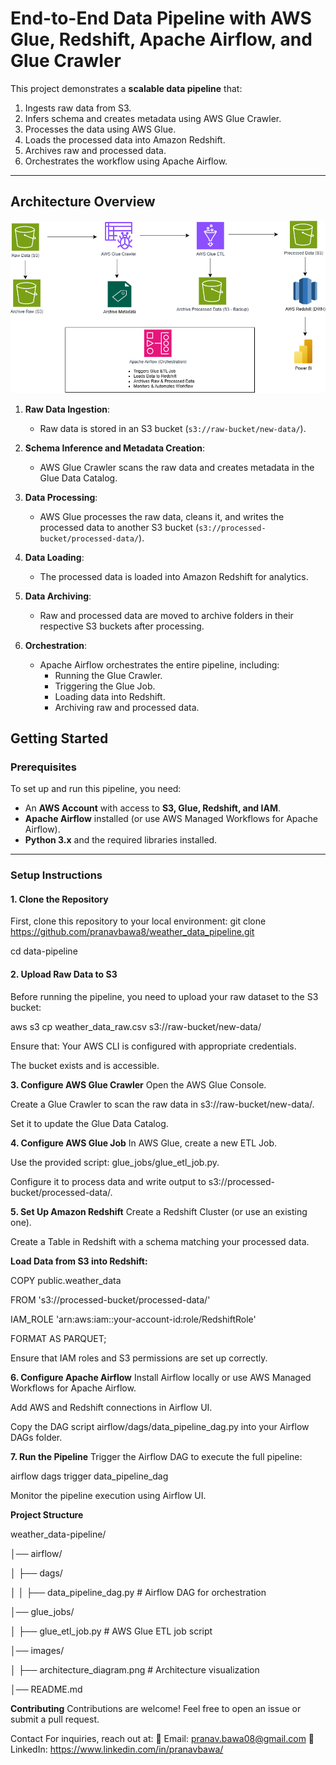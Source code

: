 # End-to-End Data Pipeline with AWS Glue, Redshift, Apache Airflow, and Glue Crawler

This project demonstrates a **scalable data pipeline** that:
1. Ingests raw data from S3.
2. Infers schema and creates metadata using AWS Glue Crawler.
3. Processes the data using AWS Glue.
4. Loads the processed data into Amazon Redshift.
5. Archives raw and processed data.
6. Orchestrates the workflow using Apache Airflow.

---

## **Architecture Overview**

![Architecture Diagram](https://github.com/pranavbawa8/weather_data_pipeline/blob/main/weather_data_pipeline/Images/architecure_diagram.png)

1. **Raw Data Ingestion**:
   - Raw data is stored in an S3 bucket (`s3://raw-bucket/new-data/`).

2. **Schema Inference and Metadata Creation**:
   - AWS Glue Crawler scans the raw data and creates metadata in the Glue Data Catalog.

3. **Data Processing**:
   - AWS Glue processes the raw data, cleans it, and writes the processed data to another S3 bucket (`s3://processed-bucket/processed-data/`).

4. **Data Loading**:
   - The processed data is loaded into Amazon Redshift for analytics.

5. **Data Archiving**:
   - Raw and processed data are moved to archive folders in their respective S3 buckets after processing.

6. **Orchestration**:
   - Apache Airflow orchestrates the entire pipeline, including:
     - Running the Glue Crawler.
     - Triggering the Glue Job.
     - Loading data into Redshift.
     - Archiving raw and processed data.


## **Getting Started**

### **Prerequisites**
To set up and run this pipeline, you need:
- An **AWS Account** with access to **S3, Glue, Redshift, and IAM**.
- **Apache Airflow** installed (or use AWS Managed Workflows for Apache Airflow).
- **Python 3.x** and the required libraries installed.

---

### **Setup Instructions**

#### **1. Clone the Repository**
First, clone this repository to your local environment:
git clone https://github.com/pranavbawa8/weather_data_pipeline.git

cd data-pipeline

#### **2. Upload Raw Data to S3**
Before running the pipeline, you need to upload your raw dataset to the S3 bucket:

aws s3 cp weather_data_raw.csv s3://raw-bucket/new-data/

Ensure that:
Your AWS CLI is configured with appropriate credentials.

The bucket exists and is accessible.

**3. Configure AWS Glue Crawler**
Open the AWS Glue Console.

Create a Glue Crawler to scan the raw data in s3://raw-bucket/new-data/.

Set it to update the Glue Data Catalog.

**4. Configure AWS Glue Job**
In AWS Glue, create a new ETL Job.

Use the provided script: glue_jobs/glue_etl_job.py.

Configure it to process data and write output to s3://processed-bucket/processed-data/.


**5. Set Up Amazon Redshift**
Create a Redshift Cluster (or use an existing one).

Create a Table in Redshift with a schema matching your processed data.

**Load Data from S3 into Redshift:**

COPY public.weather_data

FROM 's3://processed-bucket/processed-data/'

IAM_ROLE 'arn:aws:iam::your-account-id:role/RedshiftRole'

FORMAT AS PARQUET;

Ensure that IAM roles and S3 permissions are set up correctly.

**6. Configure Apache Airflow**
Install Airflow locally or use AWS Managed Workflows for Apache Airflow.

Add AWS and Redshift connections in Airflow UI.

Copy the DAG script airflow/dags/data_pipeline_dag.py into your Airflow DAGs folder.

**7. Run the Pipeline**
Trigger the Airflow DAG to execute the full pipeline:

airflow dags trigger data_pipeline_dag

Monitor the pipeline execution using Airflow UI.

**Project Structure**

weather_data-pipeline/

│── airflow/

│   ├── dags/

│   │   ├── data_pipeline_dag.py       # Airflow DAG for orchestration

│── glue_jobs/

│   ├── glue_etl_job.py                # AWS Glue ETL job script

│── images/

│   ├── architecture_diagram.png        # Architecture visualization

│── README.md


**Contributing**
Contributions are welcome! Feel free to open an issue or submit a pull request.

Contact
For inquiries, reach out at:
📧 Email: pranav.bawa08@gmail.com
🔗 LinkedIn: https://www.linkedin.com/in/pranavbawa/
